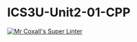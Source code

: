 # ICS3U-Unit2-01-CPP


[![Mr Coxall's Super Linter](https://github.com/Haley-LeBon/ICS3U-Unit2-01-CPP/workflows/Mr%20Coxall's%20Super%20Linter/badge.svg)](https://github.com/Haley-LeBon/ICS3U-Unit2-01-CPP/actions/)
